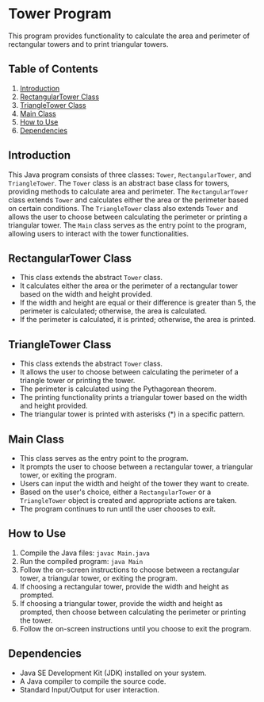 # Tower Program

This program provides functionality to calculate the area and perimeter of rectangular towers and to print triangular towers.

## Table of Contents
1. [Introduction](#introduction)
2. [RectangularTower Class](#rectangulartower-class)
3. [TriangleTower Class](#triangletower-class)
4. [Main Class](#main-class)
5. [How to Use](#how-to-use)
6. [Dependencies](#dependencies)

## Introduction
This Java program consists of three classes: `Tower`, `RectangularTower`, and `TriangleTower`. 
The `Tower` class is an abstract base class for towers, providing methods to calculate area and perimeter. 
The `RectangularTower` class extends `Tower` and calculates either the area or the perimeter based on certain conditions. 
The `TriangleTower` class also extends `Tower` and allows the user to choose between calculating the perimeter or printing a triangular tower. 
The `Main` class serves as the entry point to the program, allowing users to interact with the tower functionalities.

## RectangularTower Class
- This class extends the abstract `Tower` class.
- It calculates either the area or the perimeter of a rectangular tower based on the width and height provided.
- If the width and height are equal or their difference is greater than 5, the perimeter is calculated; otherwise, the area is calculated.
- If the perimeter is calculated, it is printed; otherwise, the area is printed.

## TriangleTower Class
- This class extends the abstract `Tower` class.
- It allows the user to choose between calculating the perimeter of a triangle tower or printing the tower.
- The perimeter is calculated using the Pythagorean theorem.
- The printing functionality prints a triangular tower based on the width and height provided.
- The triangular tower is printed with asterisks (*) in a specific pattern.

## Main Class
- This class serves as the entry point to the program.
- It prompts the user to choose between a rectangular tower, a triangular tower, or exiting the program.
- Users can input the width and height of the tower they want to create.
- Based on the user's choice, either a `RectangularTower` or a `TriangleTower` object is created and appropriate actions are taken.
- The program continues to run until the user chooses to exit.

## How to Use
1. Compile the Java files: `javac Main.java`
2. Run the compiled program: `java Main`
3. Follow the on-screen instructions to choose between a rectangular tower, a triangular tower, or exiting the program.
4. If choosing a rectangular tower, provide the width and height as prompted.
5. If choosing a triangular tower, provide the width and height as prompted, then choose between calculating the perimeter or printing the tower.
6. Follow the on-screen instructions until you choose to exit the program.

## Dependencies
- Java SE Development Kit (JDK) installed on your system.
- A Java compiler to compile the source code.
- Standard Input/Output for user interaction.

